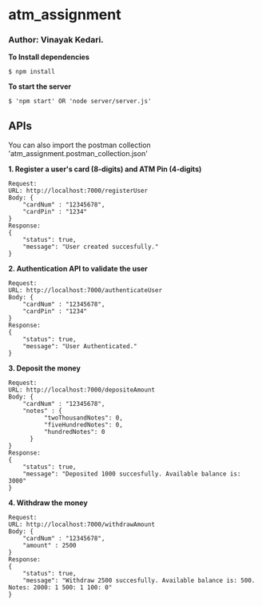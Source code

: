 # atm_assignment

### Author: Vinayak Kedari.

**To Install dependencies**
```
$ npm install
```

**To start the server**
```
$ 'npm start' OR 'node server/server.js'
```

## APIs

You can also import the postman collection 'atm_assignment.postman_collection.json'


**1. Register a user's card (8-digits) and ATM Pin (4-digits)**
```
Request:
URL: http://localhost:7000/registerUser
Body: {
    "cardNum" : "12345678",
    "cardPin" : "1234"
}
Response:
{
    "status": true,
    "message": "User created succesfully."
}
```

**2. Authentication API to validate the user**
```
Request:
URL: http://localhost:7000/authenticateUser
Body: {
    "cardNum" : "12345678",
    "cardPin" : "1234"
}
Response:
{
    "status": true,
    "message": "User Authenticated."
}
```

**3. Deposit the money**
```
Request:
URL: http://localhost:7000/depositeAmount
Body: {
    "cardNum" : "12345678",
    "notes" : {
		  "twoThousandNotes": 0,
		  "fiveHundredNotes": 0,
		  "hundredNotes": 0
	  }
}
Response:
{
    "status": true,
    "message": "Deposited 1000 succesfully. Available balance is: 3000"
}
```

**4. Withdraw the money**
```
Request:
URL: http://localhost:7000/withdrawAmount
Body: {
    "cardNum" : "12345678",
    "amount" : 2500
}
Response:
{
    "status": true,
    "message": "Withdraw 2500 succesfully. Available balance is: 500. Notes: 2000: 1 500: 1 100: 0"
}
```
